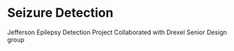 # Seizure Detection
Jefferson Epilepsy Detection Project 
Collaborated with Drexel Senior Design group
